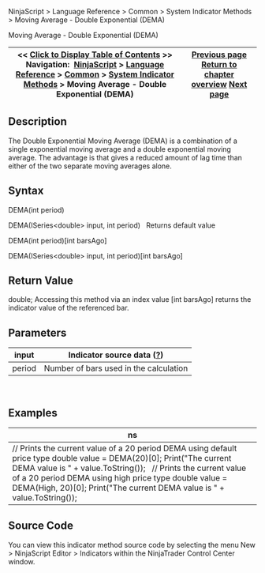 ﻿
NinjaScript \> Language Reference \> Common \> System Indicator Methods \> Moving Average \- Double Exponential (DEMA)

Moving Average \- Double Exponential (DEMA)

| \<\< [Click to Display Table of Contents](moving_average_-_double_expone.md) \>\> **Navigation:**     [NinjaScript](ninjascript-1.md) \> [Language Reference](language_reference_wip-1.md) \> [Common](common-1.md) \> [System Indicator Methods](indicators-1.md) \> Moving Average \- Double Exponential (DEMA) | [Previous page](money_flow_oscillator-1.md) [Return to chapter overview](indicators-1.md) [Next page](moving_average_-_exponential_e-1.md) |
| --- | --- |
## Description
The Double Exponential Moving Average (DEMA) is a combination of a single exponential moving average and a double exponential moving average. The advantage is that gives a reduced amount of lag time than either of the two separate moving averages alone.

## Syntax
DEMA(int period)  

DEMA(ISeries\<double\> input, int period)
 
Returns default value  

DEMA(int period)\[int barsAgo]  

DEMA(ISeries\<double\> input, int period)\[int barsAgo]

## Return Value
double; Accessing this method via an index value \[int barsAgo] returns the indicator value of the referenced bar.

## Parameters

| input | Indicator source data ([?](valid_input_data_for_indicator-1.md)) |
| --- | --- |
| period | Number of bars used in the calculation |
 
## 
## Examples

| ns |
| --- |
| // Prints the current value of a 20 period DEMA using default price type double value \= DEMA(20)\[0]; Print("The current DEMA value is " \+ value.ToString());   // Prints the current value of a 20 period DEMA using high price type double value \= DEMA(High, 20)\[0]; Print("The current DEMA value is " \+ value.ToString()); |

## Source Code
You can view this indicator method source code by selecting the menu New \> NinjaScript Editor \> Indicators within the NinjaTrader Control Center window.
